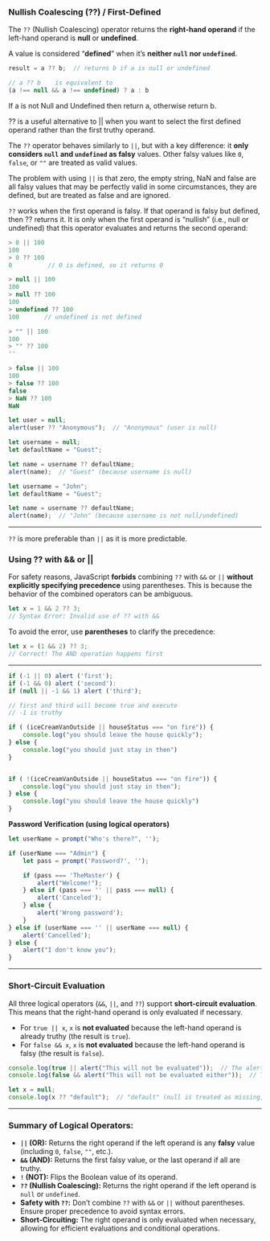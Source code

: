 
### Nullish Coalescing (??) / First-Defined

The `??` (Nullish Coalescing) operator returns the **right-hand operand** if the left-hand operand is **null** or **undefined**.

A value is considered “**defined**” when it’s **neither `null` nor `undefined`**.
```js
result = a ?? b;  // returns b if a is null or undefined

// a ?? b    is equivalent to
(a !== null && a !== undefined) ? a : b
```

If a is not Null and Undefined then return a,  otherwise return b.

?? is a useful alternative to || when you want to select the first defined
operand rather than the first truthy operand.

The `??` operator behaves similarly to `||`, but with a key difference: it **only considers `null` and `undefined` as falsy** values. Other falsy values like `0`, `false`, or `""` are treated as valid values.

The problem with using `||` is that zero, the empty string, NaN and false are all falsy values that may be perfectly valid in some circumstances, they are defined, but are treated as false and are ignored.


`??` works when the first operand is falsy. If that operand is falsy but defined, then ?? returns it. It is only when the first operand is “nullish” (i.e., null or undefined) that this operator evaluates and returns the second operand:
```js
> 0 || 100
100
> 0 ?? 100
0          // 0 is defined, so it returns 0

> null || 100
100
> null ?? 100
100
> undefined ?? 100
100       // undefined is not defined

> "" || 100
100
> "" ?? 100
''

> false || 100
100
> false ?? 100
false
> NaN ?? 100
NaN
```


```js
let user = null;
alert(user ?? "Anonymous");  // "Anonymous" (user is null)
```

```js
let username = null;
let defaultName = "Guest";

let name = username ?? defaultName;
alert(name);  // "Guest" (because username is null)
```

```js
let username = "John";
let defaultName = "Guest";

let name = username ?? defaultName;
alert(name);  // "John" (because username is not null/undefined)
```

---

`??` is more preferable than `||` as it is more predictable.


### Using ?? with && or ||

For safety reasons, JavaScript **forbids** combining `??` with `&&` or `||` **without explicitly specifying precedence** using parentheses. This is because the behavior of the combined operators can be ambiguous.

```js
let x = 1 && 2 ?? 3;  
// Syntax Error: Invalid use of ?? with &&
```

To avoid the error, use **parentheses** to clarify the precedence:

```js
let x = (1 && 2) ?? 3;  
// Correct! The AND operation happens first
```

---

```js
if (-1 || 0) alert ('first');
if (-1 && 0) alert ('second'):
if (null || -1 && 1) alert ('third');

// first and third will become true and execute
// -1 is truthy
```

```js
if ( (iceCreamVanOutside || houseStatus === "on fire")) {
	console.log("you should leave the house quickly");
} else {
	console.log("you should just stay in then")
}


if ( !(iceCreamVanOutside || houseStatus === "on fire")) {
	console.log("you should just stay in then");
} else {
	console.log("you should leave the house quickly")
}
```

**Password Verification (using logical operators)**
```js
let userName = prompt("Who's there?", '');

if (userName === "Admin") {
    let pass = prompt('Password?', '');

    if (pass === 'TheMaster') {
        alert("Welcome!");
    } else if (pass === '' || pass === null) {
        alert('Canceled');
    } else {
        alert('Wrong password');
    }
} else if (userName === '' || userName === null) {
    alert('Cancelled');
} else {
    alert("I don't know you");
}
```

---

### **Short-Circuit Evaluation**

All three logical operators (`&&`, `||`, and `??`) support **short-circuit evaluation**. This means that the right-hand operand is only evaluated if necessary.

- For `true || x`, `x` is **not evaluated** because the left-hand operand is already truthy (the result is `true`).
- For `false && x`, `x` is **not evaluated** because the left-hand operand is falsy (the result is `false`).

```js
console.log(true || alert("This will not be evaluated"));  // The alert is not triggered.
console.log(false && alert("This will not be evaluated either"));  // The alert is not triggered.

let x = null;
console.log(x ?? "default");  // "default" (null is treated as missing, so the right side is used)
```

____

### Summary of Logical Operators:

- **`||` (OR):** Returns the right operand if the left operand is any **falsy** value (including `0`, `false`, `""`, etc.).
- **`&&` (AND):** Returns the first falsy value, or the last operand if all are truthy.
- **`!` (NOT):** Flips the Boolean value of its operand.
- **`??` (Nullish Coalescing):** Returns the right operand if the left operand is `null` or `undefined`.
- **Safety with `??`:** Don’t combine `??` with `&&` or `||` without parentheses. Ensure proper precedence to avoid syntax errors.
- **Short-Circuiting:** The right operand is only evaluated when necessary, allowing for efficient evaluations and conditional operations.


